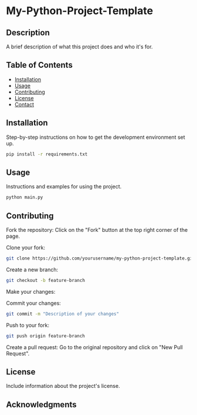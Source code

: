 # My-Python-Project-Template

## Description
A brief description of what this project does and who it's for.

## Table of Contents
- [Installation](#installation)
- [Usage](#usage)
- [Contributing](#contributing)
- [License](#license)
- [Contact](#contact)

## Installation
Step-by-step instructions on how to get the development environment set up.

```sh
pip install -r requirements.txt
```

## Usage
Instructions and examples for using the project.

```sh
python main.py
```

## Contributing
Fork the repository: Click on the "Fork" button at the top right corner of the page.

Clone your fork:
```bash
git clone https://github.com/yourusername/my-python-project-template.git
```
Create a new branch:
```bash
git checkout -b feature-branch
```
Make your changes:

Commit your changes:
```bash
git commit -m "Description of your changes"
```
Push to your fork:
```bash
git push origin feature-branch
```
Create a pull request: Go to the original repository and click on "New Pull Request".

## License
Include information about the project's license.

## Acknowledgments
